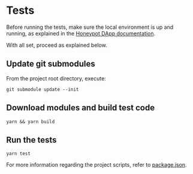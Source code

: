 <!-- markdownlint-disable MD013 -->

# Tests

Before running the tests, make sure the local environment is up and running, as explained in the [Honeypot DApp documentation](../README.md#running-the-application).

With all set, proceed as explained below.

## Update git submodules

From the project root directory, execute:

```shell
git submodule update --init
```

## Download modules and build test code

```shell
yarn && yarn build
```

## Run the tests

```shell
yarn test
```

For more information regarding the project scripts, refer to [package.json](./package.json).
